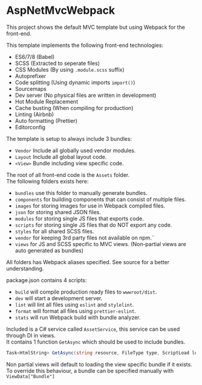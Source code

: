 # AspNetMvcWebpack

This project shows the default MVC template but using Webpack for the front-end.

This template implements the following front-end technologies:
* ES6/7/8 (Babel)
* SCSS (Extracted to seperate files)
* CSS Modules (By using ```.module.scss``` suffix)
* Autoprefixer
* Code splitting (Using dynamic imports ```import()```)
* Sourcemaps
* Dev server (No physical files are written in development)
* Hot Module Replacement
* Cache busting (When compiling for production)
* Linting (Airbnb)
* Auto formatting (Prettier)
* Editorconfig

The template is setup to always include 3 bundles:
* ```Vendor``` Include all globally used vendor modules.
* ```Layout``` Include all global layout code.
* ```<View>``` Bundle including view specific code.

The root of all front-end code is the ```Assets``` folder.  
The following folders exists here:
* ```bundles``` use this folder to manually generate bundles.
* ```components``` for building components that can consist of multiple files.
* ```images``` for storing images for use in Webpack compiled files.
* ```json``` for storing shared JSON files.
* ```modules``` for storing single JS files that exports code.
* ```scripts``` for storing single JS files that do NOT export any code.
* ```styles``` for all shared SCSS files.
* ```vendor``` for keeping 3rd party files not available on npm.¨
* ```views``` for JS and SCSS specific to MVC views. (Non-partial views are auto generated as bundles)

All folders has Webpack aliases specified. See source for a better understanding.

package.json contains 4 scripts:
* ```build``` will compile production ready files to ```wwwroot/dist```.
* ```dev``` will start a development server.
* ```lint``` will lint all files using ```eslint``` and ```stylelint```.
* ```format``` will format all files using ```prettier-eslint```.
* ```stats``` will run Webpack build with bundle analyzer.

Included is a C# service called ```AssetService```, this service can be used through DI in views.  
It contains 1 function ```GetAsync``` which should be used to include bundles.
```csharp
Task<HtmlString> GetAsync(string resource, FileType type, ScriptLoad load = ScriptLoad.Normal);
```

Non partial views will default to loading the view specific bundle if it exists.  
To override this behaviour, a bundle can be specified manually with ```ViewData["Bundle"]```
